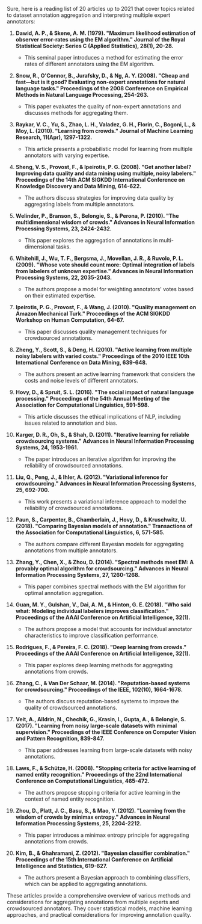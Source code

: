 Sure, here is a reading list of 20 articles up to 2021 that cover topics related to dataset annotation aggregation and interpreting multiple expert annotators:

1. **Dawid, A. P., & Skene, A. M. (1979). "Maximum likelihood estimation of observer error-rates using the EM algorithm." Journal of the Royal Statistical Society: Series C (Applied Statistics), 28(1), 20-28.**
   - This seminal paper introduces a method for estimating the error rates of different annotators using the EM algorithm.

2. **Snow, R., O'Connor, B., Jurafsky, D., & Ng, A. Y. (2008). "Cheap and fast—but is it good? Evaluating non-expert annotations for natural language tasks." Proceedings of the 2008 Conference on Empirical Methods in Natural Language Processing, 254-263.**
   - This paper evaluates the quality of non-expert annotations and discusses methods for aggregating them.

3. **Raykar, V. C., Yu, S., Zhao, L. H., Valadez, G. H., Florin, C., Bogoni, L., & Moy, L. (2010). "Learning from crowds." Journal of Machine Learning Research, 11(Apr), 1297-1322.**
   - This article presents a probabilistic model for learning from multiple annotators with varying expertise.

4. **Sheng, V. S., Provost, F., & Ipeirotis, P. G. (2008). "Get another label? Improving data quality and data mining using multiple, noisy labelers." Proceedings of the 14th ACM SIGKDD International Conference on Knowledge Discovery and Data Mining, 614-622.**
   - The authors discuss strategies for improving data quality by aggregating labels from multiple annotators.

5. **Welinder, P., Branson, S., Belongie, S., & Perona, P. (2010). "The multidimensional wisdom of crowds." Advances in Neural Information Processing Systems, 23, 2424-2432.**
   - This paper explores the aggregation of annotations in multi-dimensional tasks.

6. **Whitehill, J., Wu, T. F., Bergsma, J., Movellan, J. R., & Ruvolo, P. L. (2009). "Whose vote should count more: Optimal integration of labels from labelers of unknown expertise." Advances in Neural Information Processing Systems, 22, 2035-2043.**
   - The authors propose a model for weighting annotators' votes based on their estimated expertise.

7. **Ipeirotis, P. G., Provost, F., & Wang, J. (2010). "Quality management on Amazon Mechanical Turk." Proceedings of the ACM SIGKDD Workshop on Human Computation, 64-67.**
   - This paper discusses quality management techniques for crowdsourced annotations.

8. **Zheng, Y., Scott, S., & Deng, H. (2010). "Active learning from multiple noisy labelers with varied costs." Proceedings of the 2010 IEEE 10th International Conference on Data Mining, 639-648.**
   - The authors present an active learning framework that considers the costs and noise levels of different annotators.

9. **Hovy, D., & Spruit, S. L. (2016). "The social impact of natural language processing." Proceedings of the 54th Annual Meeting of the Association for Computational Linguistics, 591-598.**
   - This article discusses the ethical implications of NLP, including issues related to annotation and bias.

10. **Karger, D. R., Oh, S., & Shah, D. (2011). "Iterative learning for reliable crowdsourcing systems." Advances in Neural Information Processing Systems, 24, 1953-1961.**
    - The paper introduces an iterative algorithm for improving the reliability of crowdsourced annotations.

11. **Liu, Q., Peng, J., & Ihler, A. (2012). "Variational inference for crowdsourcing." Advances in Neural Information Processing Systems, 25, 692-700.**
    - This work presents a variational inference approach to model the reliability of crowdsourced annotations.

12. **Paun, S., Carpenter, B., Chamberlain, J., Hovy, D., & Kruschwitz, U. (2018). "Comparing Bayesian models of annotation." Transactions of the Association for Computational Linguistics, 6, 571-585.**
    - The authors compare different Bayesian models for aggregating annotations from multiple annotators.

13. **Zhang, Y., Chen, X., & Zhou, D. (2014). "Spectral methods meet EM: A provably optimal algorithm for crowdsourcing." Advances in Neural Information Processing Systems, 27, 1260-1268.**
    - This paper combines spectral methods with the EM algorithm for optimal annotation aggregation.

14. **Guan, M. Y., Gulshan, V., Dai, A. M., & Hinton, G. E. (2018). "Who said what: Modeling individual labelers improves classification." Proceedings of the AAAI Conference on Artificial Intelligence, 32(1).**
    - The authors propose a model that accounts for individual annotator characteristics to improve classification performance.

15. **Rodrigues, F., & Pereira, F. C. (2018). "Deep learning from crowds." Proceedings of the AAAI Conference on Artificial Intelligence, 32(1).**
    - This paper explores deep learning methods for aggregating annotations from crowds.

16. **Zhang, C., & Van Der Schaar, M. (2014). "Reputation-based systems for crowdsourcing." Proceedings of the IEEE, 102(10), 1664-1678.**
    - The authors discuss reputation-based systems to improve the quality of crowdsourced annotations.

17. **Veit, A., Alldrin, N., Chechik, G., Krasin, I., Gupta, A., & Belongie, S. (2017). "Learning from noisy large-scale datasets with minimal supervision." Proceedings of the IEEE Conference on Computer Vision and Pattern Recognition, 839-847.**
    - This paper addresses learning from large-scale datasets with noisy annotations.

18. **Laws, F., & Schütze, H. (2008). "Stopping criteria for active learning of named entity recognition." Proceedings of the 22nd International Conference on Computational Linguistics, 465-472.**
    - The authors propose stopping criteria for active learning in the context of named entity recognition.

19. **Zhou, D., Platt, J. C., Basu, S., & Mao, Y. (2012). "Learning from the wisdom of crowds by minimax entropy." Advances in Neural Information Processing Systems, 25, 2204-2212.**
    - This paper introduces a minimax entropy principle for aggregating annotations from crowds.

20. **Kim, B., & Ghahramani, Z. (2012). "Bayesian classifier combination." Proceedings of the 15th International Conference on Artificial Intelligence and Statistics, 619-627.**
    - The authors present a Bayesian approach to combining classifiers, which can be applied to aggregating annotations.

These articles provide a comprehensive overview of various methods and considerations for aggregating annotations from multiple experts and crowdsourced annotators. They cover statistical models, machine learning approaches, and practical considerations for improving annotation quality.